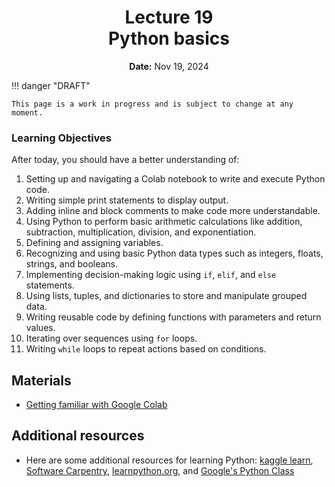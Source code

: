 <h1 align="center">
<b>Lecture 19</b><br>
Python basics
</h1>
<p align="center">
<b>Date:</b> Nov 19, 2024
</p>

!!! danger "DRAFT"

    This page is a work in progress and is subject to change at any moment.

### Learning Objectives

After today, you should have a better understanding of:

1.  Setting up and navigating a Colab notebook to write and execute Python code.
2.  Writing simple print statements to display output.
3.  Adding inline and block comments to make code more understandable.
4.  Using Python to perform basic arithmetic calculations like addition, subtraction, multiplication, division, and exponentiation.
5.  Defining and assigning variables.
6.  Recognizing and using basic Python data types such as integers, floats, strings, and booleans.
7.  Implementing decision-making logic using `if`, `elif`, and `else` statements.
8.  Using lists, tuples, and dictionaries to store and manipulate grouped data.
9.  Writing reusable code by defining functions with parameters and return values.
10.  Iterating over sequences using `for` loops.
11.  Writing `while` loops to repeat actions based on conditions.

## Materials

-   [Getting familiar with Google Colab](https://python.crumblearn.org/getting-started/colab/)

## Additional resources

-   Here are some additional resources for learning Python: [kaggle learn](https://www.kaggle.com/learn/), [Software Carpentry](https://software-carpentry.org/lessons/), [learnpython.org](https://www.learnpython.org/), and [Google's Python Class](https://developers.google.com/edu/python)
